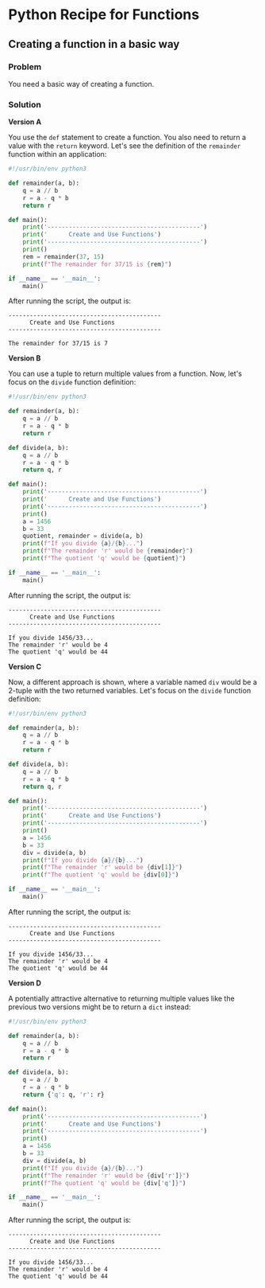 # Python Recipe for Functions

## Creating a function in a basic way

### Problem

You need a basic way of creating a function.

### Solution

**Version A**

You use the `def` statement to create a function. You also need to 
return a value with the `return` keyword. Let's see the definition of 
the `remainder` function within an application:

```python
#!/usr/bin/env python3

def remainder(a, b):
    q = a // b
    r = a - q * b
    return r

def main():
    print('-------------------------------------------')
    print('      Create and Use Functions')
    print('-------------------------------------------')
    print()
    rem = remainder(37, 15)
    print(f"The remainder for 37/15 is {rem}")

if __name__ == '__main__':
    main()
```

After running the script, the output is:

```
-------------------------------------------
      Create and Use Functions
-------------------------------------------

The remainder for 37/15 is 7
```

**Version B**

You can use a tuple to return multiple values from a function. Now, 
let's focus on the `divide` function definition:

```python
#!/usr/bin/env python3

def remainder(a, b):
    q = a // b
    r = a - q * b
    return r

def divide(a, b):
    q = a // b
    r = a - q * b
    return q, r

def main():
    print('-------------------------------------------')
    print('      Create and Use Functions')
    print('-------------------------------------------')
    print()
    a = 1456
    b = 33
    quotient, remainder = divide(a, b)
    print(f"If you divide {a}/{b}...")
    print(f"The remainder 'r' would be {remainder}")
    print(f"The quotient 'q' would be {quotient}")

if __name__ == '__main__':
    main()
```

After running the script, the output is:

```
-------------------------------------------
      Create and Use Functions
-------------------------------------------

If you divide 1456/33...
The remainder 'r' would be 4
The quotient 'q' would be 44
```

**Version C**

Now, a different approach is shown, where a variable named `div` would 
be a 2-tuple with the two returned variables. Let's focus on 
the `divide` function definition:

```python
#!/usr/bin/env python3

def remainder(a, b):
    q = a // b
    r = a - q * b
    return r

def divide(a, b):
    q = a // b
    r = a - q * b
    return q, r

def main():
    print('-------------------------------------------')
    print('      Create and Use Functions')
    print('-------------------------------------------')
    print()
    a = 1456
    b = 33
    div = divide(a, b)
    print(f"If you divide {a}/{b}...")
    print(f"The remainder 'r' would be {div[1]}")
    print(f"The quotient 'q' would be {div[0]}")

if __name__ == '__main__':
    main()
```

After running the script, the output is:

```
-------------------------------------------
      Create and Use Functions
-------------------------------------------

If you divide 1456/33...
The remainder 'r' would be 4
The quotient 'q' would be 44
```

**Version D**

A potentially attractive alternative to returning multiple values like 
the previous two versions might be to return a `dict` instead:

```python
#!/usr/bin/env python3

def remainder(a, b):
    q = a // b
    r = a - q * b
    return r

def divide(a, b):
    q = a // b
    r = a - q * b
    return {'q': q, 'r': r}

def main():
    print('-------------------------------------------')
    print('      Create and Use Functions')
    print('-------------------------------------------')
    print()
    a = 1456
    b = 33
    div = divide(a, b)
    print(f"If you divide {a}/{b}...")
    print(f"The remainder 'r' would be {div['r']}")
    print(f"The quotient 'q' would be {div['q']}")

if __name__ == '__main__':
    main()
```

After running the script, the output is:

```
-------------------------------------------
      Create and Use Functions
-------------------------------------------

If you divide 1456/33...
The remainder 'r' would be 4
The quotient 'q' would be 44
```
